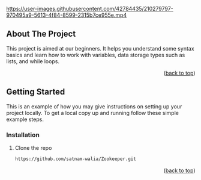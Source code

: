 <a name="readme-top"></a>

https://user-images.githubusercontent.com/42784435/210279797-970495a9-5613-4f84-8599-2315b7ce955e.mp4

<!-- ABOUT THE PROJECT -->
## About The Project

This project is aimed at our beginners. It helps you understand some syntax basics and learn how to work with variables, data storage types such as lists, and while loops.


<p align="right">(<a href="#readme-top">back to top</a>)</p>


<!-- GETTING STARTED -->
## Getting Started

This is an example of how you may give instructions on setting up your project locally.
To get a local copy up and running follow these simple example steps.

### Installation


1. Clone the repo
   ```sh
   https://github.com/satnam-walia/Zookeeper.git
   ```

<p align="right">(<a href="#readme-top">back to top</a>)</p>
